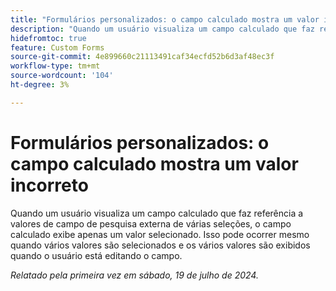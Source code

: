 ```yaml
---
title: "Formulários personalizados: o campo calculado mostra um valor incorreto"
description: "Quando um usuário visualiza um campo calculado que faz referência a valores de campo de pesquisa externa de várias seleções, o campo calculado exibe apenas um valor selecionado. Isso pode ocorrer mesmo quando vários valores são selecionados e os vários valores são exibidos quando o usuário está editando o campo."
hidefromtoc: true
feature: Custom Forms
source-git-commit: 4e899660c21113491caf34ecfd52b6d3af48ec3f
workflow-type: tm+mt
source-wordcount: '104'
ht-degree: 3%

---
```



# Formulários personalizados: o campo calculado mostra um valor incorreto

Quando um usuário visualiza um campo calculado que faz referência a valores de campo de pesquisa externa de várias seleções, o campo calculado exibe apenas um valor selecionado. Isso pode ocorrer mesmo quando vários valores são selecionados e os vários valores são exibidos quando o usuário está editando o campo.

_Relatado pela primeira vez em sábado, 19 de julho de 2024._
